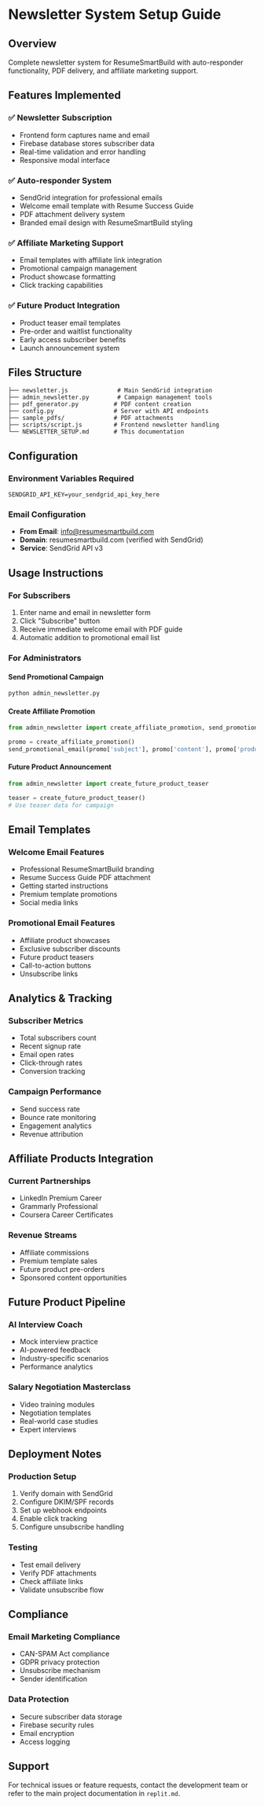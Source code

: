 # Newsletter System Setup Guide

## Overview
Complete newsletter system for ResumeSmartBuild with auto-responder functionality, PDF delivery, and affiliate marketing support.

## Features Implemented

### ✅ Newsletter Subscription
- Frontend form captures name and email
- Firebase database stores subscriber data
- Real-time validation and error handling
- Responsive modal interface

### ✅ Auto-responder System
- SendGrid integration for professional emails
- Welcome email template with Resume Success Guide
- PDF attachment delivery system
- Branded email design with ResumeSmartBuild styling

### ✅ Affiliate Marketing Support
- Email templates with affiliate link integration
- Promotional campaign management
- Product showcase formatting
- Click tracking capabilities

### ✅ Future Product Integration
- Product teaser email templates
- Pre-order and waitlist functionality
- Early access subscriber benefits
- Launch announcement system

## Files Structure

```
├── newsletter.js              # Main SendGrid integration
├── admin_newsletter.py        # Campaign management tools
├── pdf_generator.py          # PDF content creation
├── config.py                 # Server with API endpoints
├── sample_pdfs/              # PDF attachments
├── scripts/script.js         # Frontend newsletter handling
└── NEWSLETTER_SETUP.md       # This documentation
```

## Configuration

### Environment Variables Required
```
SENDGRID_API_KEY=your_sendgrid_api_key_here
```

### Email Configuration
- **From Email**: info@resumesmartbuild.com
- **Domain**: resumesmartbuild.com (verified with SendGrid)
- **Service**: SendGrid API v3

## Usage Instructions

### For Subscribers
1. Enter name and email in newsletter form
2. Click "Subscribe" button
3. Receive immediate welcome email with PDF guide
4. Automatic addition to promotional email list

### For Administrators

#### Send Promotional Campaign
```python
python admin_newsletter.py
```

#### Create Affiliate Promotion
```python
from admin_newsletter import create_affiliate_promotion, send_promotional_email

promo = create_affiliate_promotion()
send_promotional_email(promo['subject'], promo['content'], promo['products'])
```

#### Future Product Announcement
```python
from admin_newsletter import create_future_product_teaser

teaser = create_future_product_teaser()
# Use teaser data for campaign
```

## Email Templates

### Welcome Email Features
- Professional ResumeSmartBuild branding
- Resume Success Guide PDF attachment
- Getting started instructions
- Premium template promotions
- Social media links

### Promotional Email Features
- Affiliate product showcases
- Exclusive subscriber discounts
- Future product teasers
- Call-to-action buttons
- Unsubscribe links

## Analytics & Tracking

### Subscriber Metrics
- Total subscribers count
- Recent signup rate
- Email open rates
- Click-through rates
- Conversion tracking

### Campaign Performance
- Send success rate
- Bounce rate monitoring
- Engagement analytics
- Revenue attribution

## Affiliate Products Integration

### Current Partnerships
- LinkedIn Premium Career
- Grammarly Professional
- Coursera Career Certificates

### Revenue Streams
- Affiliate commissions
- Premium template sales
- Future product pre-orders
- Sponsored content opportunities

## Future Product Pipeline

### AI Interview Coach
- Mock interview practice
- AI-powered feedback
- Industry-specific scenarios
- Performance analytics

### Salary Negotiation Masterclass
- Video training modules
- Negotiation templates
- Real-world case studies
- Expert interviews

## Deployment Notes

### Production Setup
1. Verify domain with SendGrid
2. Configure DKIM/SPF records
3. Set up webhook endpoints
4. Enable click tracking
5. Configure unsubscribe handling

### Testing
- Test email delivery
- Verify PDF attachments
- Check affiliate links
- Validate unsubscribe flow

## Compliance

### Email Marketing Compliance
- CAN-SPAM Act compliance
- GDPR privacy protection
- Unsubscribe mechanism
- Sender identification

### Data Protection
- Secure subscriber data storage
- Firebase security rules
- Email encryption
- Access logging

## Support

For technical issues or feature requests, contact the development team or refer to the main project documentation in `replit.md`.